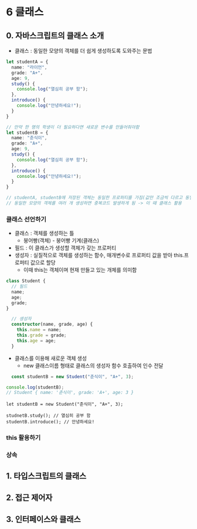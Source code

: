 # 6 클래스

## 0. 자바스크립트의 클래스 소개
- 클래스 : 동일한 모양의 객체를 더 쉽게 생성하도록 도와주는 문법
```typescript
let studentA = {
  name: "라이언",
  grade: "A+",
  age: 9,
  study() {
    console.log("열심히 공부 함");
  },
  introduce() {
    console.log("안녕하세요!");
  }
}

// 만약 한 명의 학생이 더 필요하다면 새로운 변수를 만들어줘야함
let studentB = {
  name: "춘식이",
  grade: "A+",
  age: 9,
  study() {
    console.log("열심히 공부 함");
  },
  introduce() {
    console.log("안녕하세요!");
  }
}

// studentA, studentB에 저장된 객체는 동일한 프로퍼티를 가짐(값만 조금씩 다르고 동일한 모양의 객체)
// 동일한 모양의 객체를 여러 개 생성하면 중복코드 발생하게 됨 -> 이 때 클래스 활용
```

### 클래스 선언하기
- 클래스 : 객체를 생성하는 틀
  - 붕어빵(객체) - 붕어빵 기계(클래스)
- 필드 : 이 클래스가 생성할 객체가 갖는 프로퍼티
- 생성자 : 실질적으로 객체를 생성하는 함수, 매개변수로 프로퍼티 값을 받아 this.프로퍼티 값으로 할당
  - 이때 this는 객체이며 현재 만들고 있는 개체를 의미함

```typescript
class Student {
  // 필드
  name;
  age;
  grade;
}

  // 생성자
  constructor(name, grade, age) {
    this.name = name;
    this.grade = grade;
    this.age = age;
  }
```

- 클래스를 이용해 새로운 객체 생성
  -  new 클래스이름 형태로 클래스의 생성자 함수 호출하여 인수 전달

```typescript
  const studentB = new Student("춘식이", "A+", 3);
```

```typescript
console.log(studentB);
// Student { name: '춘식이', grade: 'A+', age: 3 }

```

```tyepscript
let studentB = new Student("춘식이", "A+", 3);

studnetB.study(); // 열심히 공부 함
studentB.introduce(); // 안녕하세요!
```


### this 활용하기
### 상속


## 1. 타입스크립트의 클래스
## 2. 접근 제어자
## 3. 인터페이스와 클래스
